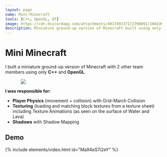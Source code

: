 ```yaml
---
layout: page
name: Mini-Minecraft
tools: [C++, OpenGL, QT]
image: https://cdn.discordapp.com/attachments/491749137172398091/1064368152907096155/image.png
description: Miniature ground-up version of Minecraft built using only C++ and OpenGL.
---
```


# Mini Minecraft
I built a miniature ground-up version of Minecraft with 2 other team members using only **C++** and **OpenGL**.

<div style="margin-left: auto; margin-right: auto; width: 80%;">
<img src="https://cdn.discordapp.com/attachments/491749137172398091/1064368152907096155/image.png">
</div>

**I was responsible for:**
+ **Player Physics** (movement + collision) with Grid-March Collision
+ **Texturing** (loading and matching block textures from a texture sheet) including Texture Animations (as seen on the surface of Water and Lava)
+ **Shadows** with Shadow Mapping

## Demo
{% include elements/video.html id="Ma94eS7i2eY" %}
